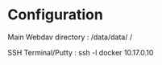 # Configuration
Main Webdav directory : /data/data/ <projects> /
  
SSH Terminal/Putty :  ssh -l docker 10.17.0.10
